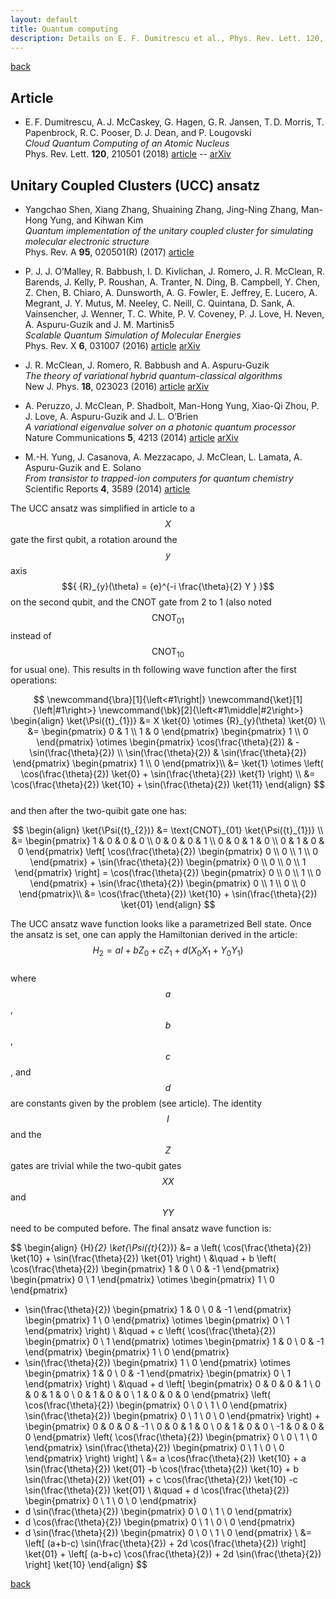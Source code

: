 ```yaml
---
layout: default
title: Quantum computing
description: Details on E. F. Dumitrescu et al., Phys. Rev. Lett. 120, 210501 (2018)
---
```


[back](./)

## Article 

- E. F. Dumitrescu, A. J. McCaskey, G. Hagen, G. R. Jansen, T. D. Morris, T. Papenbrock, R. C. Pooser, D. J. Dean, and P. Lougovski  
  _Cloud Quantum Computing of an Atomic Nucleus_  
  Phys. Rev. Lett. **120**, 210501 (2018) [article](https://doi.org/10.1103/PhysRevLett.120.210501) -- [arXiv](https://arxiv.org/abs/1801.03897)

## Unitary Coupled Clusters (UCC) ansatz

- Yangchao Shen, Xiang Zhang, Shuaining Zhang, Jing-Ning Zhang, Man-Hong Yung, and Kihwan Kim  
  _Quantum implementation of the unitary coupled cluster for simulating molecular electronic structure_  
  Phys. Rev. A **95**, 020501(R) (2017) [article](https://doi.org/10.1103/PhysRevA.95.020501)

- P. J. J. O’Malley, R. Babbush, I. D. Kivlichan, J. Romero, J. R. McClean, R. Barends, J. Kelly, P. Roushan, A. Tranter, N. Ding, B. Campbell, Y. Chen, Z. Chen, B. Chiaro, A. Dunsworth, A. G. Fowler, E. Jeffrey, E. Lucero, A. Megrant, J. Y. Mutus, M. Neeley, C. Neill, C. Quintana, D. Sank, A. Vainsencher, J. Wenner, T. C. White, P. V. Coveney, P. J. Love, H. Neven, A. Aspuru-Guzik and J. M. Martinis5  
  _Scalable Quantum Simulation of Molecular Energies_  
  Phys. Rev. X **6**, 031007 (2016) [article](https://doi.org/10.1103/PhysRevX.6.031007) [arXiv](https://arxiv.org/abs/1512.06860) 

- J. R. McClean, J. Romero, R. Babbush and A. Aspuru-Guzik  
  _The theory of variational hybrid quantum-classical algorithms_  
  New J. Phys. **18**, 023023 (2016) [article](https://doi.org/10.1088/1367-2630/18/2/023023) [arXiv](https://arxiv.org/abs/1509.04279)

- A. Peruzzo, J. McClean, P. Shadbolt, Man-Hong Yung, Xiao-Qi Zhou, P. J. Love, A. Aspuru-Guzik and J. L. O’Brien  
  _A variational eigenvalue solver on a photonic quantum processor_  
  Nature Communications **5**, 4213 (2014) [article](https://www.nature.com/articles/ncomms5213) [arXiv](https://arxiv.org/abs/1304.3061)

- M.-H. Yung, J. Casanova, A. Mezzacapo, J. McClean, L. Lamata, A. Aspuru-Guzik and E. Solano  
  _From transistor to trapped-ion computers for quantum chemistry_  
  Scientific Reports **4**, 3589 (2014) [article](https://doi.org/10.1038/srep03589)


The UCC ansatz was simplified in article to a $${ X }$$ gate the first qubit, a rotation around the $${ y }$$ axis $${ {R}_{y}(\theta) = {e}^{-i \frac{\theta}{2} Y } }$$ on the second qubit, and the CNOT gate from 2 to 1 (also noted $${ \text{CNOT}_{01} }$$ instead of $${ \text{CNOT}_{10} }$$ for usual one). This results in th following wave function after the first operations:

$$
\newcommand{\bra}[1]{\left<#1\right|}
\newcommand{\ket}[1]{\left|#1\right>}
\newcommand{\bk}[2]{\left<#1\middle|#2\right>}
\begin{align}
	\ket{\Psi({t}_{1})} &= X \ket{0} \otimes {R}_{y}(\theta) \ket{0} \\
	&= 
	\begin{pmatrix}
		0 & 1 \\
		1 & 0
	\end{pmatrix}
	\begin{pmatrix}
		1 \\
		0
	\end{pmatrix}
	\otimes
  \begin{pmatrix}
		\cos(\frac{\theta}{2}) & -\sin(\frac{\theta}{2}) \\
		\sin(\frac{\theta}{2}) & \sin(\frac{\theta}{2})
	\end{pmatrix}
	\begin{pmatrix}
		1 \\
		0
	\end{pmatrix}\\
  &= \ket{1} \otimes \left( \cos(\frac{\theta}{2}) \ket{0} + \sin(\frac{\theta}{2}) \ket{1} \right) \\
  &= \cos(\frac{\theta}{2}) \ket{10} + \sin(\frac{\theta}{2}) \ket{11}
\end{align}
$$  
and then after the two-quibit gate one has:  

$$
\begin{align}
	\ket{\Psi({t}_{2})} &= \text{CNOT}_{01} \ket{\Psi({t}_{1})} \\
	&= 
  \begin{pmatrix}
		1 & 0 & 0 & 0 \\
		0 & 0 & 0 & 1 \\
    0 & 0 & 1 & 0 \\
    0 & 1 & 0 & 0 
	\end{pmatrix}
	\left[
	\cos(\frac{\theta}{2})
	\begin{pmatrix}
		0 \\
		0 \\
		1 \\
		0 
	\end{pmatrix}
	+ \sin(\frac{\theta}{2})
	\begin{pmatrix}
		0 \\
		0 \\
		0 \\
		1 
	\end{pmatrix}
	\right] = 
  \cos(\frac{\theta}{2})
	\begin{pmatrix}
		0 \\
		0 \\
		1 \\
		0 
	\end{pmatrix}
	+ \sin(\frac{\theta}{2})
	\begin{pmatrix}
		0 \\
		1 \\
		0 \\
		0 
	\end{pmatrix}\\
  &= \cos(\frac{\theta}{2}) \ket{10} + \sin(\frac{\theta}{2}) \ket{01}
\end{align}
$$  

The UCC ansatz wave function looks like a parametrized Bell state. Once the ansatz is set, one can apply the Hamiltonian derived in the article:  
$$
\begin{equation}
	{H}_{2} = a I + b {Z}_{0} + c {Z}_{1} + d ({X}_{0} {X}_{1} + {Y}_{0} {Y}_{1})
\end{equation}
$$  
where $${ a }$$, $${ b }$$, $${ c }$$, and $${ d }$$ are constants given by the problem (see article). The identity $${ I }$$ and the $${ Z }$$ gates are trivial while the two-qubit gates $${ XX }$$ and $${ YY }$$ need to be computed before. The final ansatz wave function is:  

$$
\begin{align}
 {H}_{2} \ket{\Psi({t}_{2})} &= a \left( \cos(\frac{\theta}{2}) \ket{10} + \sin(\frac{\theta}{2}) \ket{01} \right) \\
 &\quad + b \left( 
  \cos(\frac{\theta}{2}) 
  \begin{pmatrix}
		1 & 0 \\
		0 & -1
	\end{pmatrix}
	\begin{pmatrix}
		0 \\
		1
	\end{pmatrix}
  \otimes
  \begin{pmatrix}
		1 \\
		0
	\end{pmatrix}
  + \sin(\frac{\theta}{2}) 
  \begin{pmatrix}
		1 & 0 \\
		0 & -1
	\end{pmatrix}
	\begin{pmatrix}
		1 \\
		0
	\end{pmatrix}
  \otimes
  \begin{pmatrix}
		0 \\
		1
	\end{pmatrix}
 \right) \\
 &\quad + c \left( 
  \cos(\frac{\theta}{2}) 
	\begin{pmatrix}
		0 \\
		1
	\end{pmatrix}
	\otimes
  \begin{pmatrix}
		1 & 0 \\
		0 & -1
	\end{pmatrix}
	\begin{pmatrix}
		1 \\
		0
	\end{pmatrix}
  + \sin(\frac{\theta}{2}) 
	\begin{pmatrix}
		1 \\
		0
	\end{pmatrix}
	\otimes
  \begin{pmatrix}
		1 & 0 \\
		0 & -1
	\end{pmatrix}
	\begin{pmatrix}
		0 \\
		1
	\end{pmatrix}
  \right) \\
  &\quad + d \left[
	\begin{pmatrix}
		0 & 0 & 0 & 1 \\
		0 & 0 & 1 & 0 \\
    0 & 1 & 0 & 0 \\
    1 & 0 & 0 & 0 
	\end{pmatrix}
  \left(
			\cos(\frac{\theta}{2})
			\begin{pmatrix}
			0 \\
			0 \\
			1 \\
			0
			\end{pmatrix}
			\sin(\frac{\theta}{2})
			\begin{pmatrix}
			0 \\
			1 \\
			0 \\
			0
			\end{pmatrix}
  \right)
	+
	\begin{pmatrix}
		0 & 0 & 0 & -1 \\
		0 & 0 & 1 & 0 \\
    0 & 1 & 0 & 0 \\
    -1 & 0 & 0 & 0 
	\end{pmatrix}
  \left(
			\cos(\frac{\theta}{2})
			\begin{pmatrix}
			0 \\
			0 \\
			1 \\
			0
			\end{pmatrix}
			\sin(\frac{\theta}{2})
			\begin{pmatrix}
			0 \\
			1 \\
			0 \\
			0
			\end{pmatrix}
  \right)
  \right] \\
	&= a \cos(\frac{\theta}{2}) \ket{10} + a \sin(\frac{\theta}{2}) \ket{01} -b \cos(\frac{\theta}{2}) \ket{10} + b \sin(\frac{\theta}{2}) \ket{01} + c \cos(\frac{\theta}{2}) \ket{10} -c \sin(\frac{\theta}{2}) \ket{01} \\
	&\quad + d \cos(\frac{\theta}{2}) 
	\begin{pmatrix}
			0 \\
			1 \\
			0 \\
			0
	\end{pmatrix}
  + d \sin(\frac{\theta}{2}) 
	\begin{pmatrix}
			0 \\
			0 \\
			1 \\
			0
	\end{pmatrix}
  + d \cos(\frac{\theta}{2}) 
	\begin{pmatrix}
			0 \\
			1 \\
			0 \\
			0
	\end{pmatrix}
  + d \sin(\frac{\theta}{2}) 
	\begin{pmatrix}
			0 \\
			0 \\
			1 \\
			0
	\end{pmatrix} \\
	&= \left[ (a+b-c) \sin(\frac{\theta}{2}) + 2d \cos(\frac{\theta}{2}) \right] \ket{01} + \left[ (a-b+c) \cos(\frac{\theta}{2}) + 2d \sin(\frac{\theta}{2}) \right] \ket{10}
\end{align}
$$





[back](./)
